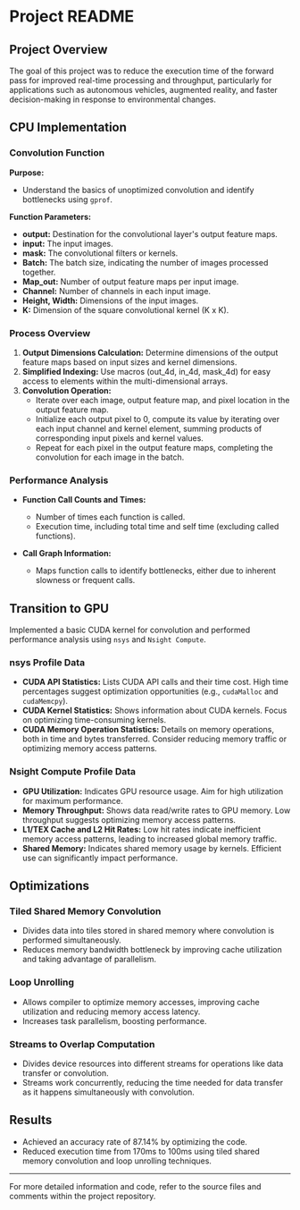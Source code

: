 # Project README

## Project Overview

The goal of this project was to reduce the execution time of the forward pass for improved real-time processing and throughput, particularly for applications such as autonomous vehicles, augmented reality, and faster decision-making in response to environmental changes.

## CPU Implementation

### Convolution Function

**Purpose:**
- Understand the basics of unoptimized convolution and identify bottlenecks using `gprof`.

**Function Parameters:**
- **output:** Destination for the convolutional layer's output feature maps.
- **input:** The input images.
- **mask:** The convolutional filters or kernels.
- **Batch:** The batch size, indicating the number of images processed together.
- **Map_out:** Number of output feature maps per input image.
- **Channel:** Number of channels in each input image.
- **Height, Width:** Dimensions of the input images.
- **K:** Dimension of the square convolutional kernel (K x K).

### Process Overview

1. **Output Dimensions Calculation:** Determine dimensions of the output feature maps based on input sizes and kernel dimensions.
2. **Simplified Indexing:** Use macros (out_4d, in_4d, mask_4d) for easy access to elements within the multi-dimensional arrays.
3. **Convolution Operation:**
   - Iterate over each image, output feature map, and pixel location in the output feature map.
   - Initialize each output pixel to 0, compute its value by iterating over each input channel and kernel element, summing products of corresponding input pixels and kernel values.
   - Repeat for each pixel in the output feature maps, completing the convolution for each image in the batch.

### Performance Analysis

- **Function Call Counts and Times:**
  - Number of times each function is called.
  - Execution time, including total time and self time (excluding called functions).

- **Call Graph Information:**
  - Maps function calls to identify bottlenecks, either due to inherent slowness or frequent calls.

## Transition to GPU

Implemented a basic CUDA kernel for convolution and performed performance analysis using `nsys` and `Nsight Compute`.

### nsys Profile Data

- **CUDA API Statistics:** Lists CUDA API calls and their time cost. High time percentages suggest optimization opportunities (e.g., `cudaMalloc` and `cudaMemcpy`).
- **CUDA Kernel Statistics:** Shows information about CUDA kernels. Focus on optimizing time-consuming kernels.
- **CUDA Memory Operation Statistics:** Details on memory operations, both in time and bytes transferred. Consider reducing memory traffic or optimizing memory access patterns.

### Nsight Compute Profile Data

- **GPU Utilization:** Indicates GPU resource usage. Aim for high utilization for maximum performance.
- **Memory Throughput:** Shows data read/write rates to GPU memory. Low throughput suggests optimizing memory access patterns.
- **L1/TEX Cache and L2 Hit Rates:** Low hit rates indicate inefficient memory access patterns, leading to increased global memory traffic.
- **Shared Memory:** Indicates shared memory usage by kernels. Efficient use can significantly impact performance.

## Optimizations

### Tiled Shared Memory Convolution

- Divides data into tiles stored in shared memory where convolution is performed simultaneously.
- Reduces memory bandwidth bottleneck by improving cache utilization and taking advantage of parallelism.

### Loop Unrolling

- Allows compiler to optimize memory accesses, improving cache utilization and reducing memory access latency.
- Increases task parallelism, boosting performance.

### Streams to Overlap Computation

- Divides device resources into different streams for operations like data transfer or convolution.
- Streams work concurrently, reducing the time needed for data transfer as it happens simultaneously with convolution.

## Results

- Achieved an accuracy rate of 87.14% by optimizing the code.
- Reduced execution time from 170ms to 100ms using tiled shared memory convolution and loop unrolling techniques.

---

For more detailed information and code, refer to the source files and comments within the project repository.

